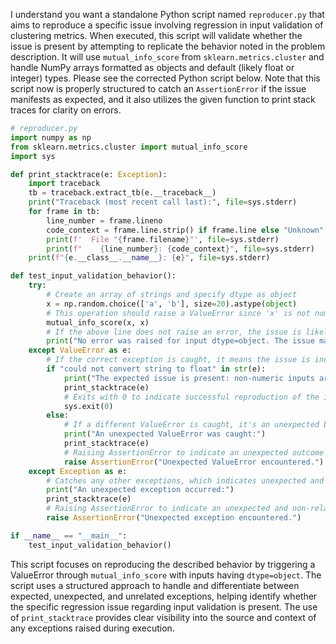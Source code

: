 I understand you want a standalone Python script named `reproducer.py` that aims to reproduce a specific issue involving regression in input validation of clustering metrics. When executed, this script will validate whether the issue is present by attempting to replicate the behavior noted in the problem description. It will use `mutual_info_score` from `sklearn.metrics.cluster` and handle NumPy arrays formatted as objects and default (likely float or integer) types. Please see the corrected Python script below. Note that this script now is properly structured to catch an `AssertionError` if the issue manifests as expected, and it also utilizes the given function to print stack traces for clarity on errors.

```python
# reproducer.py
import numpy as np
from sklearn.metrics.cluster import mutual_info_score
import sys

def print_stacktrace(e: Exception):
    import traceback
    tb = traceback.extract_tb(e.__traceback__)
    print("Traceback (most recent call last):", file=sys.stderr)
    for frame in tb:
        line_number = frame.lineno
        code_context = frame.line.strip() if frame.line else "Unknown"
        print(f'  File "{frame.filename}"', file=sys.stderr)
        print(f"    {line_number}: {code_context}", file=sys.stderr)
    print(f"{e.__class__.__name__}: {e}", file=sys.stderr)

def test_input_validation_behavior():
    try:
        # Create an array of strings and specify dtype as object
        x = np.random.choice(['a', 'b'], size=20).astype(object)
        # This operation should raise a ValueError since 'x' is not numeric
        mutual_info_score(x, x)
        # If the above line does not raise an error, the issue is likely fixed, and we misjudged the situation
        print("No error was raised for input dtype=object. The issue may be fixed.")
    except ValueError as e:
        # If the correct exception is caught, it means the issue is indeed present
        if "could not convert string to float" in str(e):
            print("The expected issue is present: non-numeric inputs are not handled correctly.")
            print_stacktrace(e)
            # Exits with 0 to indicate successful reproduction of the issue
            sys.exit(0)
        else:
            # If a different ValueError is caught, it's an unexpected behavior
            print("An unexpected ValueError was caught:")
            print_stacktrace(e)
            # Raising AssertionError to indicate an unexpected outcome
            raise AssertionError("Unexpected ValueError encountered.")
    except Exception as e:
        # Catches any other exceptions, which indicates unexpected and potentially unrelated issues
        print("An unexpected exception occurred:")
        print_stacktrace(e)
        # Raising AssertionError to indicate an unexpected and non-related exception was encountered
        raise AssertionError("Unexpected exception encountered.")

if __name__ == "__main__":
    test_input_validation_behavior()
```

This script focuses on reproducing the described behavior by triggering a ValueError through `mutual_info_score` with inputs having `dtype=object`. The script uses a structured approach to handle and differentiate between expected, unexpected, and unrelated exceptions, helping identify whether the specific regression issue regarding input validation is present. The use of `print_stacktrace` provides clear visibility into the source and context of any exceptions raised during execution.